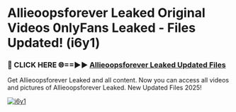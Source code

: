 # Allieoopsforever Leaked Original Videos 0nlyFans Leaked - Files Updated! (i6y1)

<h3>🔴 CLICK HERE 🌐==►► <a href="https://tinyurl.com/x26r9saj" rel="nofollow">Allieoopsforever Leaked Updated Files</a></h3>

Get Allieoopsforever Leaked and all content. Now you can access all videos and pictures of Allieoopsforever Leaked. New Updated Files 2025!

[![i6y1](https://i.imgur.com/LkgZPqh.gif)](https://tinyurl.com/x26r9saj)
